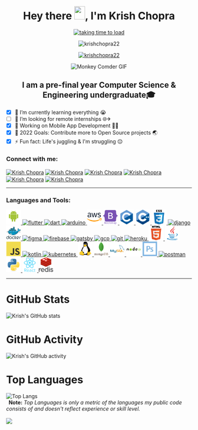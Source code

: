 <h1 align="center"> Hey there <img src="https://github.com/TheDudeThatCode/TheDudeThatCode/blob/master/Assets/Hi.gif" height="36px" width="29px">, I'm Krish Chopra </h1>

<p align="center">
<a href="https://github.com/KrishChopra22" target="blank"><img src="https://readme-typing-svg.herokuapp.com?color=7DF9FF&width=380&height=45&lines=Open-Source+Enthusiast+❤️;Always+Learning+New+Things;Empowering+Others;Nice+To+Meet+You+🙃&style=bold&center=true" alt="taking time to load" /></a>
</p>

<p align="center"> <img src="https://komarev.com/ghpvc/?username=krishchopra22&label=Profile%20views&color=301930&style=bold" alt="krishchopra22" /> </p>
<p align="center"> <a href="https://twitter.com/krishchopra22" target="blank"><img src="https://img.shields.io/twitter/follow/KrishChopra22?color=00acee&logo=twitter&style=for-the-badge" alt="krishchopra22" /></a>

<br>
  


<p align="center"><img alt="Monkey Comder GIF" src="https://user-images.githubusercontent.com/77012237/162477092-ec067cf6-a239-4b9b-8199-a009c645b2c2.gif" /></p>



<h2 align="center"> I am a pre-final year Computer Science & Engineering undergraduate🎓 

</h2>

- [x] 🌱 I’m currently learning everything 😭
- [ ] 👯 I’m looking for remote internships 🌐✈
- [x] 👀 Working on Mobile App Development 👨‍💻
- [x] 🥅 2022 Goals: Contribute more to Open Source projects 🌏
- [x] ⚡ Fun fact: Life's juggling & I'm struggling 😔

### Connect with me:

<a href="https://www.leetcode.com/krishchopra22" target="blank"><img align="center" src="https://raw.githubusercontent.com/rahuldkjain/github-profile-readme-generator/master/src/images/icons/Social/leet-code.svg" alt="Krish Chopra" height="30" width="40" /></a>
<a href="https://twitter.com/krishchopra22" target="blank"><img align="center" src="https://raw.githubusercontent.com/rahuldkjain/github-profile-readme-generator/master/src/images/icons/Social/twitter.svg" alt="Krish Chopra" height="30" width="40" /></a>
<a href="https://linkedin.com/in/krishchopra22" target="blank"><img align="center" src="https://raw.githubusercontent.com/rahuldkjain/github-profile-readme-generator/master/src/images/icons/Social/linked-in-alt.svg" alt="Krish Chopra" height="30" width="40" /></a>
<a href="https://instagram.com/__s_e_c_r_e_t__a_r_t_i_s_t__" target="blank"><img align="center" src="https://raw.githubusercontent.com/rahuldkjain/github-profile-readme-generator/master/src/images/icons/Social/instagram.svg" alt="Krish Chopra" height="30" width="40" /></a>
<a href="https://discord.gg/Krish#3024" target="blank"><img align="center" src="https://raw.githubusercontent.com/rahuldkjain/github-profile-readme-generator/master/src/images/icons/Social/discord.svg" alt="Krish Chopra" height="30" width="40" /></a>
<a href="https://youtube.com/channel/UCp8XXwsg-ndmNzKQN7SSLmA" target="blank"><img align="center" src="https://raw.githubusercontent.com/rahuldkjain/github-profile-readme-generator/master/src/images/icons/Social/youtube.svg" alt="Krish Chopra" height="30" width="40" /></a>
<br/>
***

### Languages and Tools:
<p align="left"> <a href="https://developer.android.com" target="_blank" rel="noreferrer"> <img src="https://raw.githubusercontent.com/devicons/devicon/master/icons/android/android-original-wordmark.svg" alt="android" width="40" height="40"/> </a> <a href="https://flutter.dev" target="_blank" rel="noreferrer"> <img src="https://www.vectorlogo.zone/logos/flutterio/flutterio-icon.svg" alt="flutter" width="40" height="40"/> <a href="https://dart.dev" target="_blank" rel="noreferrer"> <img src="https://user-images.githubusercontent.com/77012237/186409841-0abba1f6-0d71-4343-a46f-6e772976d02a.svg" alt="dart" width="40" height="40"/> <a href="https://www.arduino.cc/" target="_blank" rel="noreferrer"> <img src="https://cdn.worldvectorlogo.com/logos/arduino-1.svg" alt="arduino" width="40" height="40"/> </a> <a href="https://aws.amazon.com" target="_blank" rel="noreferrer"> <img src="https://raw.githubusercontent.com/devicons/devicon/master/icons/amazonwebservices/amazonwebservices-original-wordmark.svg" alt="aws" width="40" height="40"/> </a> <a href="https://getbootstrap.com" target="_blank" rel="noreferrer"> <img src="https://raw.githubusercontent.com/devicons/devicon/master/icons/bootstrap/bootstrap-plain-wordmark.svg" alt="bootstrap" width="40" height="40"/> </a> <a href="https://www.cprogramming.com/" target="_blank" rel="noreferrer"> <img src="https://raw.githubusercontent.com/devicons/devicon/master/icons/c/c-original.svg" alt="c" width="40" height="40"/> </a> <a href="https://www.w3schools.com/cpp/" target="_blank" rel="noreferrer"> <img src="https://raw.githubusercontent.com/devicons/devicon/master/icons/cplusplus/cplusplus-original.svg" alt="cplusplus" width="40" height="40"/> </a> <a href="https://www.w3schools.com/css/" target="_blank" rel="noreferrer"> <img src="https://raw.githubusercontent.com/devicons/devicon/master/icons/css3/css3-original-wordmark.svg" alt="css3" width="40" height="40"/> </a> <a href="https://www.djangoproject.com/" target="_blank" rel="noreferrer"> <img src="https://www.vectorlogo.zone/logos/djangoproject/djangoproject-ar21.svg" alt="django" width="40" height="40"/> </a> <a href="https://www.docker.com/" target="_blank" rel="noreferrer"> <img src="https://raw.githubusercontent.com/devicons/devicon/master/icons/docker/docker-original-wordmark.svg" alt="docker" width="40" height="40"/> </a> <a href="https://www.figma.com/" target="_blank" rel="noreferrer"> <img src="https://www.vectorlogo.zone/logos/figma/figma-icon.svg" alt="figma" width="40" height="40"/> </a> <a href="https://firebase.google.com/" target="_blank" rel="noreferrer"> <img src="https://www.vectorlogo.zone/logos/firebase/firebase-icon.svg" alt="firebase" width="40" height="40"/> </a> <a href="https://www.gatsbyjs.com/" target="_blank" rel="noreferrer"> <img src="https://www.vectorlogo.zone/logos/gatsbyjs/gatsbyjs-icon.svg" alt="gatsby" width="40" height="40"/> </a> <a href="https://cloud.google.com" target="_blank" rel="noreferrer"> <img src="https://www.vectorlogo.zone/logos/google_cloud/google_cloud-icon.svg" alt="gcp" width="40" height="40"/> </a> <a href="https://git-scm.com/" target="_blank" rel="noreferrer"> <img src="https://www.vectorlogo.zone/logos/git-scm/git-scm-icon.svg" alt="git" width="40" height="40"/> </a> <a href="https://heroku.com" target="_blank" rel="noreferrer"> <img src="https://www.vectorlogo.zone/logos/heroku/heroku-icon.svg" alt="heroku" width="40" height="40"/> </a> <a href="https://www.w3.org/html/" target="_blank" rel="noreferrer"> <img src="https://raw.githubusercontent.com/devicons/devicon/master/icons/html5/html5-original-wordmark.svg" alt="html5" width="40" height="40"/> </a> <a href="https://www.java.com" target="_blank" rel="noreferrer"> <img src="https://raw.githubusercontent.com/devicons/devicon/master/icons/java/java-original.svg" alt="java" width="40" height="40"/> </a> <a href="https://developer.mozilla.org/en-US/docs/Web/JavaScript" target="_blank" rel="noreferrer"> <img src="https://raw.githubusercontent.com/devicons/devicon/master/icons/javascript/javascript-original.svg" alt="javascript" width="40" height="40"/> </a> <a href="https://kotlinlang.org" target="_blank" rel="noreferrer"> <img src="https://www.vectorlogo.zone/logos/kotlinlang/kotlinlang-icon.svg" alt="kotlin" width="40" height="40"/> </a> <a href="https://kubernetes.io" target="_blank" rel="noreferrer"> <img src="https://www.vectorlogo.zone/logos/kubernetes/kubernetes-icon.svg" alt="kubernetes" width="40" height="40"/> </a> <a href="https://www.linux.org/" target="_blank" rel="noreferrer"> <img src="https://raw.githubusercontent.com/devicons/devicon/master/icons/linux/linux-original.svg" alt="linux" width="40" height="40"/> </a> <a href="https://www.mongodb.com/" target="_blank" rel="noreferrer"> <img src="https://raw.githubusercontent.com/devicons/devicon/master/icons/mongodb/mongodb-original-wordmark.svg" alt="mongodb" width="40" height="40"/> </a> <a href="https://www.mysql.com/" target="_blank" rel="noreferrer"> <img src="https://raw.githubusercontent.com/devicons/devicon/master/icons/mysql/mysql-original-wordmark.svg" alt="mysql" width="40" height="40"/> </a> <a href="https://nodejs.org" target="_blank" rel="noreferrer"> <img src="https://raw.githubusercontent.com/devicons/devicon/master/icons/nodejs/nodejs-original-wordmark.svg" alt="nodejs" width="40" height="40"/> </a> <a href="https://www.photoshop.com/en" target="_blank" rel="noreferrer"> <img src="https://raw.githubusercontent.com/devicons/devicon/master/icons/photoshop/photoshop-line.svg" alt="photoshop" width="40" height="40"/> </a> <a href="https://postman.com" target="_blank" rel="noreferrer"> <img src="https://www.vectorlogo.zone/logos/getpostman/getpostman-icon.svg" alt="postman" width="40" height="40"/> </a> <a href="https://www.python.org" target="_blank" rel="noreferrer"> <img src="https://raw.githubusercontent.com/devicons/devicon/master/icons/python/python-original.svg" alt="python" width="40" height="40"/> </a> <a href="https://reactjs.org/" target="_blank" rel="noreferrer"> <img src="https://raw.githubusercontent.com/devicons/devicon/master/icons/react/react-original-wordmark.svg" alt="react" width="40" height="40"/> </a> <a href="https://redis.io" target="_blank" rel="noreferrer"> <img src="https://raw.githubusercontent.com/devicons/devicon/master/icons/redis/redis-original-wordmark.svg" alt="redis" width="40" height="40"/> </a> </p>

<hr>

# GitHub Stats
![Krish's GitHub stats](https://github-readme-stats.vercel.app/api?username=krishchopra22&show_icons=true&locale=en&theme=react&bg_color=0D1117&hide_border=true&color=7DF9FF&icon_color=7DF9FF&custom_title=My%20GitHub%20Stats)

# GitHub Activity
![Krish's GitHub activity](https://github-readme-streak-stats.herokuapp.com/?user=krishchopra22&layout=compact&langs_count=8&theme=highcontrast&hide_border=true&background=0D1117&currStreakLabel=7DF9FF&ring=7DF9FF&fire=C724B1&sideLabels=7DF9FF)

# Top Languages 
![Top Langs](https://github-readme-stats.vercel.app/api/top-langs/?username=KrishChopra22&layout=compact&langs_count=10&theme=react&bg_color=0D1117&hide_border=true&color=7DF9FF)<br>
<b> &nbsp; Note:</b> <i>Top Languages is only a metric of the languages my public code consists of and doesn't reflect experience or skill level.</i>
<br><br>
![](https://activity-graph.herokuapp.com/graph?username=krishchopra22&theme=react-dark&bg_color=0D1117&hide_border=true&color=7DF9FF&line=7DF9FF)



[leetcode]: https://leetcode.com/krishchopra22
[twitter]: https://twitter.com/krishchopra22
[youtube]: https://youtube.com/channel/UCp8XXwsg-ndmNzKQN7SSLmA
[instagram]: https://instagram.com/__s_e_c_r_e_t__a_r_t_i_s_t__
[linkedin]: https://linkedin.com/in/krishchopra22
